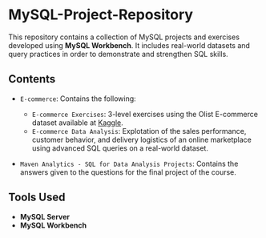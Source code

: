 # MySQL-Project-Repository

This repository contains a collection of MySQL projects and exercises developed using **MySQL Workbench**.
It includes real-world datasets and query practices in order to demonstrate and strengthen SQL skills.

## Contents

* `E-commerce`: Contains the following:
  - `E-commerce Exercises`: 3-level exercises using the Olist E-commerce dataset available at [Kaggle](https://www.kaggle.com/datasets/terencicp/e-commerce-dataset-by-olist-as-an-sqlite-database).
  - `E-commerce Data Analysis`: Explotation of the sales performance, customer behavior, and delivery logistics of an online marketplace using advanced SQL queries on a real-world dataset.

* `Maven Analytics - SQL for Data Analysis Projects`: Contains the answers given to the questions for the final project of the course.

## Tools Used

* **MySQL Server**
* **MySQL Workbench**
